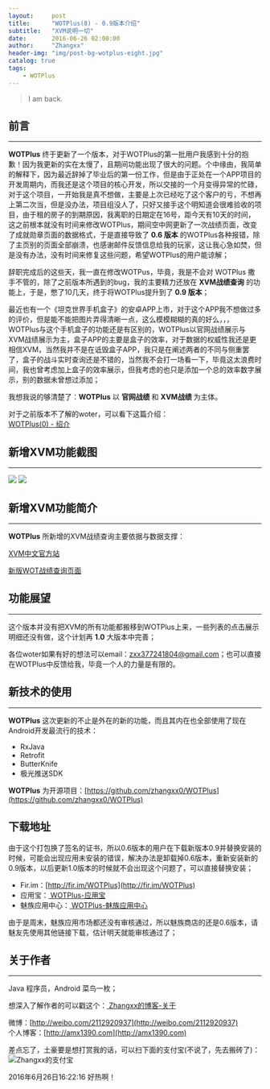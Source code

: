 ```yaml
---
layout:     post
title:      "WOTPlus(8) - 0.9版本介绍"
subtitle:   "XVM说明一切"
date:       2016-06-26 02:00:00
author:     "Zhangxx"
header-img: "img/post-bg-wotplus-eight.jpg"
catalog: true
tags:
    - WOTPlus
---
```


> I am back.

##  前言
---
**WOTPlus** 终于更新了一个版本，对于WOTPlus的第一批用户我感到十分的抱歉！因为我更新的实在太慢了，且期间功能出现了很大的问题。个中缘由，我简单的解释下，因为最近辞掉了毕业后的第一份工作，但是由于正处在一个APP项目的开发周期内，而我还是这个项目的核心开发，所以交接的一个月变得异常的忙碌，对于这个项目，一开始我是真不想做，主要是上次已经吃了这个客户的亏，不想再上第二次当，但是没办法，项目组没人了，只好又接手这个明知道会很难验收的项目，由于租的房子的到期原因，我离职的日期定在16号，距今天有10天的时间，这之前根本就没有时间来修改WOTPlus，期间空中网更新了一次战绩页面，改变了成就勋章页面的数据格式，于是直接导致了 **0.6 版本** 的WOTPlus各种报错，除了主页别的页面全部崩溃，也感谢邮件反馈信息给我的玩家，这让我心急如焚，但是没有办法，没有时间来修复这些问题，希望WOTPlus的用户能谅解；

辞职完成后的这些天，我一直在修改WOTPus，毕竟，我是不会对 WOTPlus 撒手不管的，除了之前版本所遇到的bug，我的主要精力还放在 **XVM战绩查询** 的功能上，于是，憋了10几天，终于将WOTPlus提升到了 **0.9 版本**；

最近也有一个《坦克世界手机盒子》的安卓APP上市，对于这个APP我不想做过多的评价，但是能不能把图片弄得清晰一点，这么模模糊糊的真的好么，，，WOTPlus与这个手机盒子的功能还是有区别的，WOTPlus以官网战绩展示与XVM战绩展示为主，盒子APP的主要是盒子的效率，对于数据的权威性我还是更相信XVM，当然我并不是在诋毁盒子APP，我只是在阐述两者的不同与侧重罢了，盒子的战斗实时查询还是不错的，当然我不会打一场看一下，毕竟这太浪费时间，我也曾考虑加上盒子的效率展示，但我考虑的也只是添加一个总的效率数字展示，别的数据未曾想过添加；

我想我说的够清楚了：**WOTPlus** 以 **官网战绩** 和 **XVM战绩** 为主体。

对于之前版本不了解的woter，可以看下这篇介绍：  
[WOTPlus(0) - 绍介](http://amx1390.com/2016/04/30/wotplus-zero/)



## 新增XVM功能截图

_ _ _

![](https://gitee.com/zhangxx0/blog_image/raw/master/wotplus/xvm_show0.jpg)
![](https://gitee.com/zhangxx0/blog_image/raw/master/wotplus/xvm_show1.jpg)


## 新增XVM功能简介
---

**WOTPlus** 所新增的XVM战绩查询主要依据与数据支撑：  

[XVM中文官方站](http://xvm.garphy.com/)  

[新版WOT战绩查询页面](http://182.18.61.50/search.html)   






## 功能展望
---

这个版本并没有把XVM的所有功能都搬移到WOTPlus上来，一些列表的点击展示明细还没有做，这个计划再  **1.0** 大版本中完善；

各位woter如果有好的想法可以email：zxx377241804@gmail.com；也可以直接在WOTPlus中反馈给我，毕竟一个人的力量是有限的。


## 新技术的使用
---
**WOTPlus** 这次更新的不止是外在的新的功能，而且其内在也全部使用了现在Android开发最流行的技术：

- RxJava
- Retrofit
- ButterKnife
- 极光推送SDK

**WOTPlus** 为开源项目：[https://github.com/zhangxx0/WOTPlus](https://github.com/zhangxx0/WOTPlus)


## 下载地址

由于这个打包换了签名的证书，所以0.6版本的用户在下载新版本0.9并替换安装的时候，可能会出现应用未安装的错误，解决办法是卸载掉0.6版本，重新安装新的0.9版本，以后更新1.0版本的时候就不会出现这个问题了，可以直接替换安装；

* Fir.im：[http://fir.im/WOTPlus](http://fir.im/WOTPlus)
* 应用宝：[ WOTPlus-应用宝](http://android.myapp.com/myapp/detail.htm?apkName=com.xinxin.wotplus)
* 魅族应用中心：[ WOTPlus-魅族应用中心 ](http://app.meizu.com/apps/public/detail?package_name=com.xinxin.wotplus)

由于是周末，魅族应用市场都还没有审核通过，所以魅族商店的还是0.6版本，请魅友先使用其他链接下载，估计明天就能审核通过了；



## 关于作者
_ _ _

Java 程序员，Android 菜鸟一枚；

想深入了解作者的可以戳这个：[ Zhangxx的博客-关于 ](http://amx1390.com/about/)  

微博：[http://weibo.com/2112920937](http://weibo.com/2112920937)  
个人博客：[http://amx1390.com](http://amx1390.com)  


差点忘了，土豪要是想打赏我的话，可以扫下面的支付宝(不说了，先去搬砖了)：
![ Zhangxx的支付宝 ](http://7xti0t.com2.z0.glb.clouddn.com/zhifubao)

2016年6月26日16:22:16 好热啊！
